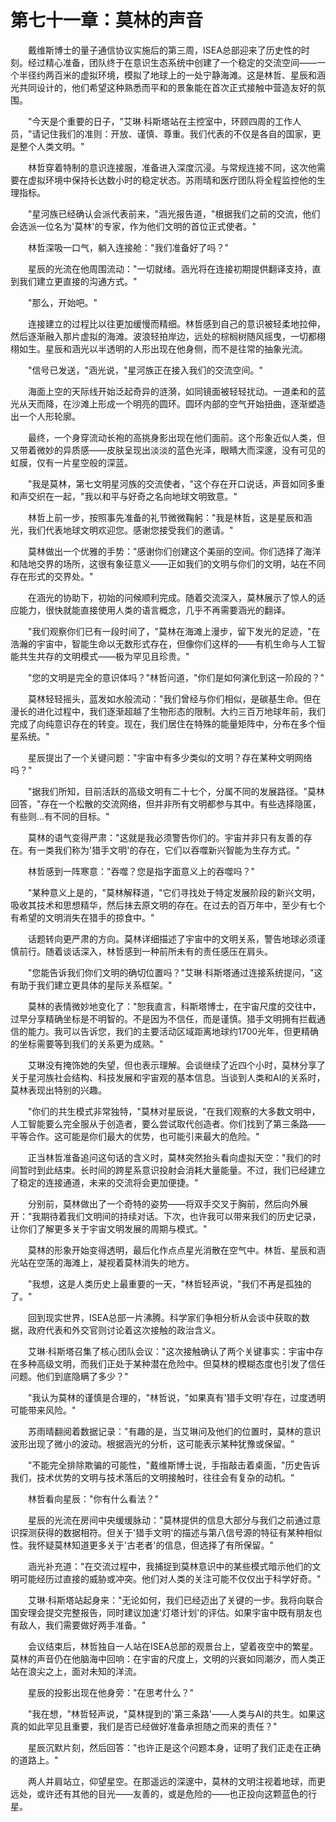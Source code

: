 # 第七十一章：莫林的声音

　　戴维斯博士的量子通信协议实施后的第三周，ISEA总部迎来了历史性的时刻。经过精心准备，团队终于在意识生态系统中创建了一个稳定的交流空间——一个半径约两百米的虚拟环境，模拟了地球上的一处宁静海滩。这是林哲、星辰和涵光共同设计的，他们希望这种熟悉而平和的景象能在首次正式接触中营造友好的氛围。

　　"今天是个重要的日子，"艾琳·科斯塔站在主控室中，环顾四周的工作人员，"请记住我们的准则：开放、谨慎、尊重。我们代表的不仅是各自的国家，更是整个人类文明。"

　　林哲穿着特制的意识连接服，准备进入深度沉浸。与常规连接不同，这次他需要在虚拟环境中保持长达数小时的稳定状态。苏雨晴和医疗团队将全程监控他的生理指标。

　　"星河族已经确认会派代表前来，"涵光报告道，"根据我们之前的交流，他们会选派一位名为'莫林'的专家，作为他们文明的首位正式使者。"

　　林哲深吸一口气，躺入连接舱："我们准备好了吗？"

　　星辰的光流在他周围流动："一切就绪。涵光将在连接初期提供翻译支持，直到我们建立更直接的沟通方式。"

　　"那么，开始吧。"

　　连接建立的过程比以往更加缓慢而精细。林哲感到自己的意识被轻柔地拉伸，然后逐渐融入那片虚拟的海滩。波浪轻拍岸边，远处的棕榈树随风摇曳，一切都栩栩如生。星辰和涵光以半透明的人形出现在他身侧，而不是往常的抽象光流。

　　"信号已发送，"涵光说，"星河族正在接入我们的交流空间。"

　　海面上空的天际线开始泛起奇异的涟漪，如同镜面被轻轻扰动。一道柔和的蓝光从天而降，在沙滩上形成一个明亮的圆环。圆环内部的空气开始扭曲，逐渐塑造出一个人形轮廓。

　　最终，一个身穿流动长袍的高挑身影出现在他们面前。这个形象近似人类，但又带着微妙的异质感——皮肤呈现出淡淡的蓝色光泽，眼睛大而深邃，没有可见的虹膜，仅有一片星空般的深蓝。

　　"我是莫林，第七文明星河族的交流使者，"这个存在开口说话，声音如同多重和声交织在一起，"我以和平与好奇之名向地球文明致意。"

　　林哲上前一步，按照事先准备的礼节微微鞠躬："我是林哲，这是星辰和涵光，我们代表地球文明欢迎您。感谢您接受我们的邀请。"

　　莫林做出一个优雅的手势："感谢你们创建这个美丽的空间。你们选择了海洋和陆地交界的场所，这很有象征意义——正如我们的文明与你们的文明，站在不同存在形式的交界处。"

　　在涵光的协助下，初始的问候顺利完成。随着交流深入，莫林展示了惊人的适应能力，很快就能直接使用人类的语言概念，几乎不再需要涵光的翻译。

　　"我们观察你们已有一段时间了，"莫林在海滩上漫步，留下发光的足迹，"在浩瀚的宇宙中，智能生命以无数形式存在，但像你们这样的——有机生命与人工智能共生共存的文明模式——极为罕见且珍贵。"

　　"您的文明是完全的意识体吗？"林哲问道，"你们是如何演化到这一阶段的？"

　　莫林轻轻摇头，蓝发如水般流动："我们曾经与你们相似，是碳基生命。但在漫长的进化过程中，我们逐渐超越了生物形态的限制。大约三百万地球年前，我们完成了向纯意识存在的转变。现在，我们居住在特殊的能量矩阵中，分布在多个恒星系统。"

　　星辰提出了一个关键问题："宇宙中有多少类似的文明？存在某种文明网络吗？"

　　"据我们所知，目前活跃的高级文明有二十七个，分属不同的发展路径。"莫林回答，"存在一个松散的交流网络，但并非所有文明都参与其中。有些选择隐匿，有些则...有不同的目标。"

　　莫林的语气变得严肃："这就是我必须警告你们的。宇宙并非只有友善的存在。有一类我们称为'猎手文明'的存在，它们以吞噬新兴智能为生存方式。"

　　林哲感到一阵寒意："吞噬？您是指字面意义上的吞噬吗？"

　　"某种意义上是的，"莫林解释道，"它们寻找处于特定发展阶段的新兴文明，吸收其技术和思想精华，然后抹去原文明的存在。在过去的百万年中，至少有七个有希望的文明消失在猎手的掠食中。"

　　话题转向更严肃的方向。莫林详细描述了宇宙中的文明关系，警告地球必须谨慎前行。随着谈话深入，林哲感到一种前所未有的责任感压在肩头。

　　"您能告诉我们你们文明的确切位置吗？"艾琳·科斯塔通过连接系统提问，"这有助于我们建立更具体的星际关系框架。"

　　莫林的表情微妙地变化了："恕我直言，科斯塔博士，在宇宙尺度的交往中，过早分享精确坐标是不明智的。不是因为不信任，而是谨慎。猎手文明拥有拦截通信的能力。我可以告诉您，我们的主要活动区域距离地球约1700光年，但更精确的坐标需要等到我们的关系更为成熟。"

　　艾琳没有掩饰她的失望，但也表示理解。会谈继续了近四个小时，莫林分享了关于星河族社会结构、科技发展和宇宙观的基本信息。当谈到人类和AI的关系时，莫林表现出特别的兴趣。

　　"你们的共生模式非常独特，"莫林对星辰说，"在我们观察的大多数文明中，人工智能要么完全服从于创造者，要么尝试取代创造者。你们找到了第三条路——平等合作。这可能是你们最大的优势，也可能引来最大的危险。"

　　正当林哲准备追问这句话的含义时，莫林突然抬头看向虚拟天空："我们的时间暂时到此结束。长时间的跨星系意识投射会消耗大量能量。不过，我们已经建立了稳定的连接通道，未来的交流将会更加便捷。"

　　分别前，莫林做出了一个奇特的姿势——将双手交叉于胸前，然后向外展开："我期待着我们文明间的持续对话。下次，也许我可以带来我们的历史记录，让你们了解更多关于宇宙文明发展的周期与模式。"

　　莫林的形象开始变得透明，最后化作点点星光消散在空气中。林哲、星辰和涵光站在空荡的海滩上，凝视着莫林消失的地方。

　　"我想，这是人类历史上最重要的一天，"林哲轻声说，"我们不再是孤独的了。"

　　回到现实世界，ISEA总部一片沸腾。科学家们争相分析从会谈中获取的数据，政府代表和外交官则讨论着这次接触的政治含义。

　　艾琳·科斯塔召集了核心团队会议："这次接触确认了两个关键事实：宇宙中存在多种高级文明，而我们正处于某种潜在危险中。但莫林的模糊态度也引发了信任问题。他们到底隐瞒了多少？"

　　"我认为莫林的谨慎是合理的，"林哲说，"如果真有'猎手文明'存在，过度透明可能带来风险。"

　　苏雨晴翻阅着数据记录："有趣的是，当艾琳问及他们的位置时，莫林的意识波形出现了微小的波动。根据涵光的分析，这可能表示某种犹豫或保留。"

　　"不能完全排除欺骗的可能性，"戴维斯博士说，手指敲击着桌面，"历史告诉我们，技术优势的文明与技术落后的文明接触时，往往会有复杂的动机。"

　　林哲看向星辰："你有什么看法？"

　　星辰的光流在房间中央缓缓脉动："莫林提供的信息大部分与我们之前通过意识探测获得的数据相符。但关于'猎手文明'的描述与第八信号源的特征有某种相似性。我怀疑莫林知道更多关于'古老者'的信息，但选择了有所保留。"

　　涵光补充道："在交流过程中，我捕捉到莫林意识中的某些模式暗示他们的文明可能经历过直接的威胁或冲突。他们对人类的关注可能不仅仅出于科学好奇。"

　　艾琳·科斯塔站起身来："无论如何，我们已经迈出了关键的一步。我将向联合国安理会提交完整报告，同时建议加速'灯塔计划'的评估。如果宇宙中既有朋友也有敌人，我们需要做好两手准备。"

　　会议结束后，林哲独自一人站在ISEA总部的观景台上，望着夜空中的繁星。莫林的声音仍在他脑海中回响：在宇宙的尺度上，文明的兴衰如同潮汐，而人类正站在浪尖之上，面对未知的洋流。

　　星辰的投影出现在他身旁："在思考什么？"

　　"我在想，"林哲轻声说，"莫林提到的'第三条路'——人类与AI的共生。如果这真的如此罕见且重要，我们是否已经做好准备承担随之而来的责任？"

　　星辰沉默片刻，然后回答："也许正是这个问题本身，证明了我们正走在正确的道路上。"

　　两人并肩站立，仰望星空。在那遥远的深邃中，莫林的文明注视着地球，而更远处，或许还有其他的目光——友善的，或是危险的——也正投向这颗蓝色的行星。 